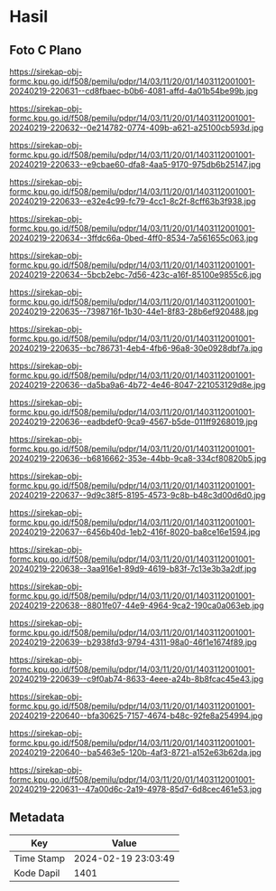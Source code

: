 # Hasil

## Foto C Plano

https://sirekap-obj-formc.kpu.go.id/f508/pemilu/pdpr/14/03/11/20/01/1403112001001-20240219-220631--cd8fbaec-b0b6-4081-affd-4a01b54be99b.jpg

https://sirekap-obj-formc.kpu.go.id/f508/pemilu/pdpr/14/03/11/20/01/1403112001001-20240219-220632--0e214782-0774-409b-a621-a25100cb593d.jpg

https://sirekap-obj-formc.kpu.go.id/f508/pemilu/pdpr/14/03/11/20/01/1403112001001-20240219-220633--e9cbae60-dfa8-4aa5-9170-975db6b25147.jpg

https://sirekap-obj-formc.kpu.go.id/f508/pemilu/pdpr/14/03/11/20/01/1403112001001-20240219-220633--e32e4c99-fc79-4cc1-8c2f-8cff63b3f938.jpg

https://sirekap-obj-formc.kpu.go.id/f508/pemilu/pdpr/14/03/11/20/01/1403112001001-20240219-220634--3ffdc66a-0bed-4ff0-8534-7a561655c063.jpg

https://sirekap-obj-formc.kpu.go.id/f508/pemilu/pdpr/14/03/11/20/01/1403112001001-20240219-220634--5bcb2ebc-7d56-423c-a16f-85100e9855c6.jpg

https://sirekap-obj-formc.kpu.go.id/f508/pemilu/pdpr/14/03/11/20/01/1403112001001-20240219-220635--7398716f-1b30-44e1-8f83-28b6ef920488.jpg

https://sirekap-obj-formc.kpu.go.id/f508/pemilu/pdpr/14/03/11/20/01/1403112001001-20240219-220635--bc786731-4eb4-4fb6-96a8-30e0928dbf7a.jpg

https://sirekap-obj-formc.kpu.go.id/f508/pemilu/pdpr/14/03/11/20/01/1403112001001-20240219-220636--da5ba9a6-4b72-4e46-8047-221053129d8e.jpg

https://sirekap-obj-formc.kpu.go.id/f508/pemilu/pdpr/14/03/11/20/01/1403112001001-20240219-220636--eadbdef0-9ca9-4567-b5de-011ff9268019.jpg

https://sirekap-obj-formc.kpu.go.id/f508/pemilu/pdpr/14/03/11/20/01/1403112001001-20240219-220636--b6816662-353e-44bb-9ca8-334cf80820b5.jpg

https://sirekap-obj-formc.kpu.go.id/f508/pemilu/pdpr/14/03/11/20/01/1403112001001-20240219-220637--9d9c38f5-8195-4573-9c8b-b48c3d00d6d0.jpg

https://sirekap-obj-formc.kpu.go.id/f508/pemilu/pdpr/14/03/11/20/01/1403112001001-20240219-220637--6456b40d-1eb2-416f-8020-ba8ce16e1594.jpg

https://sirekap-obj-formc.kpu.go.id/f508/pemilu/pdpr/14/03/11/20/01/1403112001001-20240219-220638--3aa916e1-89d9-4619-b83f-7c13e3b3a2df.jpg

https://sirekap-obj-formc.kpu.go.id/f508/pemilu/pdpr/14/03/11/20/01/1403112001001-20240219-220638--8801fe07-44e9-4964-9ca2-190ca0a063eb.jpg

https://sirekap-obj-formc.kpu.go.id/f508/pemilu/pdpr/14/03/11/20/01/1403112001001-20240219-220639--b2938fd3-9794-4311-98a0-46f1e1674f89.jpg

https://sirekap-obj-formc.kpu.go.id/f508/pemilu/pdpr/14/03/11/20/01/1403112001001-20240219-220639--c9f0ab74-8633-4eee-a24b-8b8fcac45e43.jpg

https://sirekap-obj-formc.kpu.go.id/f508/pemilu/pdpr/14/03/11/20/01/1403112001001-20240219-220640--bfa30625-7157-4674-b48c-92fe8a254994.jpg

https://sirekap-obj-formc.kpu.go.id/f508/pemilu/pdpr/14/03/11/20/01/1403112001001-20240219-220640--ba5463e5-120b-4af3-8721-a152e63b62da.jpg

https://sirekap-obj-formc.kpu.go.id/f508/pemilu/pdpr/14/03/11/20/01/1403112001001-20240219-220631--47a00d6c-2a19-4978-85d7-6d8cec461e53.jpg


## Metadata

| Key        | Value               |
| ---------- | ------------------- |
| Time Stamp | 2024-02-19 23:03:49 |
| Kode Dapil | 1401                |



